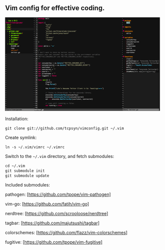 ## Vim config for effective coding.
![Vim Config](https://github.com/tcpsyn/vimconfig/raw/master/img/screenshot.png)

Installation:

    git clone git://github.com/tcpsyn/vimconfig.git ~/.vim

Create symlink:

    ln -s ~/.vim/vimrc ~/.vimrc

Switch to the `~/.vim` directory, and fetch submodules:

    cd ~/.vim
    git submodule init
    git submodule update

Included submodules:

pathogen: [https://github.com/tpope/vim-pathogen]

vim-go: [https://github.com/fatih/vim-go]

nerdtree: [https://github.com/scrooloose/nerdtree]

tagbar: [https://github.com/majutsushi/tagbar]

colorschemes: [https://github.com/flazz/vim-colorschemes]

fugitive: [https://github.com/tpope/vim-fugitive]
